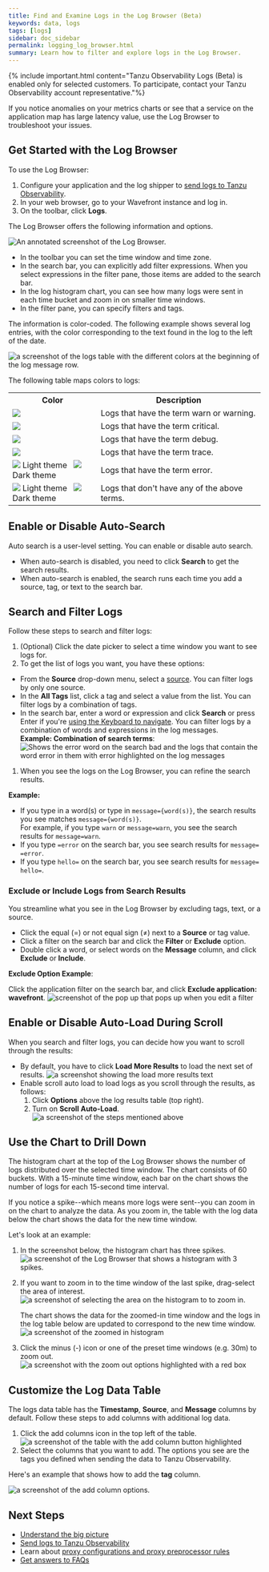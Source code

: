 ```yaml
---
title: Find and Examine Logs in the Log Browser (Beta)
keywords: data, logs
tags: [logs]
sidebar: doc_sidebar
permalink: logging_log_browser.html
summary: Learn how to filter and explore logs in the Log Browser.
---
```


{% include important.html content="Tanzu Observability Logs (Beta) is enabled only for selected customers. To participate, contact your Tanzu Observability account representative."%}

If you notice anomalies on your metrics charts or see that a service on the application map has large latency value, use the Log Browser to troubleshoot your issues.

## Get Started with the Log Browser

To use the Log Browser:

1. Configure your application and the log shipper to [send logs to Tanzu Observability](logging_send_logs.html).
1. In your web browser, go to your Wavefront instance and log in.
1. On the toolbar, click **Logs**.

The Log Browser offers the following information and options.

![An annotated screenshot of the Log Browser.](images/logging_log_browser_annotated_screen.png)

* In the toolbar you can set the time window and time zone.
* In the search bar, you can explicitly add filter expressions. When you select expressions in the filter pane, those items are added to the search bar.
* In the log histogram chart, you can see how many logs were sent in each time bucket and zoom in on smaller time windows.
* In the filter pane, you can specify filters and tags.
<!--TBD: List of items as text to improve accessibility--->


The information is color-coded. The following example shows several log entries, with the color corresponding to the text found in the log to the left of the date.

![a screenshot of the logs table with the different colors at the beginning of the log message row.](images/logging_logs_table_colors.png)

The following table maps colors to logs:
<!---TBD: Is it useful to give this list? Will any of our users look at it or will they just look at the GUI?--->
<table style="width: 100%;">
  <tr>
    <th width="35%">
      Color
    </th>
    <th width="65%">
      Description
    </th>
  </tr>
  <tr>
    <td>
      <img src="images/logs_yellow_warning.png"/>
    </td>
    <td>
      Logs that have the term warn or warning.
    </td>
  </tr>
  <tr>
    <td>
      <img src="images/logs_color_critical.png"/>
    </td>
    <td>
      Logs that have the term critical.
    </td>
  </tr>
  <tr>
    <td>
      <img src="images/logs_color_debug.png"/>
    </td>
    <td>
      Logs that have the term debug.
    </td>
  </tr>
  <tr>
    <td>
      <img src="images/logs_color_trace.png"/>
    </td>
    <td>
      Logs that have the term trace.
    </td>
  </tr>
  <tr>
    <td>
      <img src="images/logs_error_light_theme_warning.png"/>  Light theme
      &nbsp; <img src="images/logs_error_dark_theme_warning.png"/>  Dark theme
    </td>
    <td>
      Logs that have the term error.
    </td>
  </tr>
  <tr>
    <td>
      <img src="images/logs_no_term_light_theme.png"/>  Light theme &nbsp;
      <img src="images/logs_no_term_dark_theme.png"/>  Dark theme
    </td>
    <td>
      Logs that don't have any of the above terms.
    </td>
  </tr>
</table>




## Enable or Disable Auto-Search

Auto search is a user-level setting. You can enable or disable auto search.

<!---How can I enable/disable it?--->

* When auto-search is disabled, you need to click **Search** to get the search results.
* When auto-search is enabled, the search runs each time you add a source, tag, or text to the search bar.

## Search and Filter Logs

Follow these steps to search and filter logs:

1. (Optional) Click the date picker to select a time window you want to see logs for.
1. To get the list of logs you want, you have these options:
  * From the **Source** drop-down menu, select a [source](logging_overview.html#whats-a-tanzu-observability-log). You can filter logs by only one source.
  * In the **All Tags** list, click a tag and select a value from the list. You can filter logs by a combination of tags.
  * In the search bar, enter a word or expression and click **Search** or press Enter if you're [using the Keyboard to navigate](wavefront_keyboard_shortcuts.html#keyboard-shortcuts-and-their-usage). You can filter logs by a combination of words and expressions in the log messages.
  <br/>**Example: Combination of search terms**:
    ![Shows the error word on the search bad and the logs that contain the word error in them with error highlighted on the log messages](images/logging_search_key_word.png)

1. When you see the logs on the Log Browser, you can refine the search results.

**Example:**
<ul>
        <li>
          If you type in a word(s) or type in <code>message={word(s)}</code>, the search results you see matches <code>message={word(s)}</code>. <br/>For example, if you type <code>warn</code> or <code>message=warn</code>, you see the search results for <code>message=warn</code>.
        </li>
        <li>
          If you type <code>=error</code> on the search bar, you see search results for <code>message= =error</code>.
        </li>
        <li>
          If you type <code>hello=</code> on the search bar, you see search results for <code>message= hello=</code>.
        </li>
</ul>

### Exclude or Include Logs from Search Results

You streamline what you see in the Log Browser by excluding tags, text, or a source.

* Click the equal (=) or not equal sign (≠) next to a **Source** or tag value.
* Click a filter on the search bar and click the **Filter** or **Exclude** option.
* Double click a word, or select words on the **Message** column, and click **Exclude** or **Include**.

**Exclude Option Example**:

Click the application filter on the search bar, and click **Exclude application: wavefront**.
![screenshot of the pop up that pops up when you edit a filter](images/logging_edit_filter_pop_up.png)


## Enable or Disable Auto-Load During Scroll

When you search and filter logs, you can decide how you want to scroll through the results:
* By default, you have to click **Load More Results** to load the next set of results.
  ![a screenshot showing the load more results text](images/logging_load_more_results.png)
* Enable scroll auto load to load logs as you scroll through the results, as follows:
  1. Click **Options** above the log results table (top right).
  1. Turn on **Scroll Auto-Load**.
  ![a screenshot of the steps mentioned above](images/logging_scroll_auto_load.png)


## Use the Chart to Drill Down

The histogram chart at the top of the Log Browser shows the number of logs distributed over the selected time window. The chart consists of 60 buckets. With a 15-minute time window, each bar on the chart shows the number of logs for each 15-second time interval.

If you notice a spike--which means more logs were sent--you can zoom in on the chart to analyze the data. As you zoom in, the table with the log data below the chart shows the data for the new time window.

Let's look at an example:

1. In the screenshot below, the histogram chart has three spikes.
    ![a screenshot of the Log Browser that shows a histogram with 3 spikes.](images/logging_histogram_spikes.png)
1. If you want to zoom in to the time window of the last spike, drag-select the area of interest.
    ![a screenshot of selecting the area on the histogram to to zoom in.](images/logging_histogram_zoomed_in.png)

   The chart shows the data for the zoomed-in time window and the logs in the log table below are updated to correspond to the new time window.
    ![a screenshot of the zoomed in histogram](images/logging_histogram_zoomed_in_data.png)
1. Click the minus (-) icon or one of the preset time windows (e.g. 30m) to zoom out.
    ![a screenshot with the zoom out options highlighted with a red box](images/logging_histogram_zoom_out.png)

## Customize the Log Data Table

The logs data table has the **Timestamp**, **Source**, and **Message** columns by default. Follow these steps to add columns with additional log data.

1. Click the add columns icon in the top left of the table.
    ![a screenshot of the table with the add column button highlighted](images/logging_log_table_add_column.png)
1. Select the columns that you want to add. The options you see are the tags you defined when sending the data to Tanzu Observability.

Here's an example that shows how to add the **tag** column.

![a screenshot of the add column options.](images/logging_log_table_select_columns.png)


## Next Steps

* [Understand the big picture](logging_overview.html)
* [Send logs to Tanzu Observability](logging_send_logs.html)
* Learn about [proxy configurations and proxy preprocessor rules](logging_proxy_configurations.html)
* [Get answers to FAQs](logging_faq.html)

<!---
[Try out the demo app tutorial on GitHub](https://github.com/wavefrontHQ/demo-app) to send logs to Tanzu Observability.
--->
